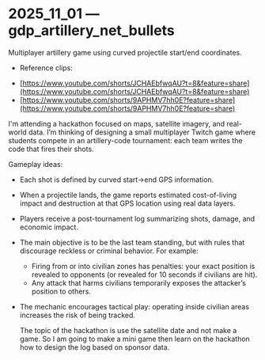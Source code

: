 # 2025_11_01 — gdp_artillery_net_bullets 

Multiplayer artillery game using curved projectile start/end coordinates.

* Reference clips: 
- [https://www.youtube.com/shorts/JCHAEbfwqAU?t=8&feature=share](https://www.youtube.com/shorts/JCHAEbfwqAU?t=8&feature=share)
- [https://www.youtube.com/shorts/9APHMV7hh0E?feature=share](https://www.youtube.com/shorts/9APHMV7hh0E?feature=share)

I'm attending a hackathon focused on maps, satellite imagery, and real-world data. I’m thinking of designing a small multiplayer Twitch game where students compete in an artillery-code tournament: each team writes the code that fires their shots.

Gameplay ideas:
* Each shot is defined by curved start→end GPS information.
* When a projectile lands, the game reports estimated cost-of-living impact and destruction at that GPS location using real data layers.
* Players receive a post-tournament log summarizing shots, damage, and economic impact.
* The main objective is to be the last team standing, but with rules that discourage reckless or criminal behavior. For example:
  * Firing from or into civilian zones has penalties: your exact position is revealed to opponents (or revealed for 10 seconds if civilians are hit).
  * Any attack that harms civilians temporarily exposes the attacker’s position to others.
* The mechanic encourages tactical play: operating inside civilian areas increases the risk of being tracked.

  The topic of the hackathon is use the satellite date and not make a game.
  So I am going to make a mini game then learn on the hackathon how to design the log based on sponsor data.

